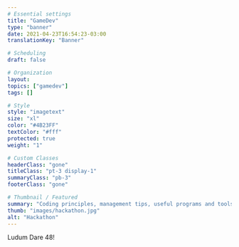 ```yaml
---
# Essential settings
title: "GameDev"
type: "banner"
date: 2021-04-23T16:54:23-03:00
translationKey: "Banner"

# Scheduling
draft: false

# Organization
layout:
topics: ["gamedev"]
tags: []

# Style
style: "imagetext"
size: "xl"
color: "#4B23FF"
textColor: "#fff"
protected: true
weight: "1"

# Custom Classes
headerClass: "gone"
titleClass: "pt-3 display-1"
summaryClass: "pb-3"
footerClass: "gone"

# Thumbnail / Featured
summary: "Coding principles, management tips, useful programs and tools… Oh, and my game projects, of course!"
thumb: "images/hackathon.jpg"
alt: "Hackathon"
---
```


Ludum Dare 48!